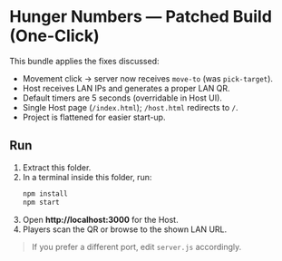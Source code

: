 # Hunger Numbers — Patched Build (One-Click)

This bundle applies the fixes discussed:
- Movement click → server now receives `move-to` (was `pick-target`).
- Host receives LAN IPs and generates a proper LAN QR.
- Default timers are 5 seconds (overridable in Host UI).
- Single Host page (`/index.html`); `/host.html` redirects to `/`.
- Project is flattened for easier start-up.

## Run
1. Extract this folder.
2. In a terminal inside this folder, run:
   ```bash
   npm install
   npm start
   ```
3. Open **http://localhost:3000** for the Host.
4. Players scan the QR or browse to the shown LAN URL.

> If you prefer a different port, edit `server.js` accordingly.
